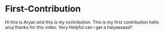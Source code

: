 # First-Contribution
Hi this is Aryan and this is my contribution.
This is my first contribution
hello anuj thanks for this video. Very Helpful
can i get a haiyaaaaaa?
